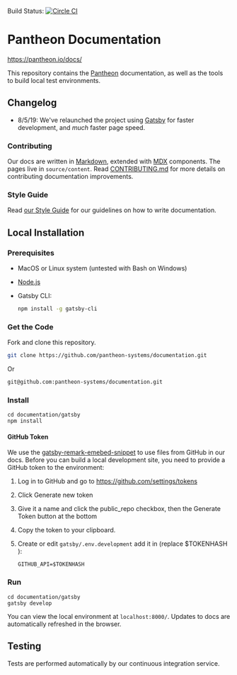 Build Status: [![Circle CI](https://circleci.com/gh/pantheon-systems/documentation.svg?style=svg)](https://circleci.com/gh/pantheon-systems/documentation)


Pantheon Documentation
======================
https://pantheon.io/docs/

This repository contains the [Pantheon](https://pantheon.io) documentation, as well as the tools to build local test environments.

## Changelog

 - 8/5/19: We've relaunched the project using [Gatsby](https://www.gatsbyjs.org) for faster development, and _much_ faster page speed.

### Contributing
Our docs are written in [Markdown](https://daringfireball.net/projects/markdown/), extended with [MDX](https://github.com/mdx-js/mdx) components. The pages live in `source/content`. Read [CONTRIBUTING.md](<CONTRIBUTING.md>) for more details on contributing documentation improvements.

### Style Guide
Read [our Style Guide](https://pantheon.io/docs/style-guide/) for our guidelines on how to write documentation.

## Local Installation

### Prerequisites
 - MacOS or Linux system (untested with Bash on Windows)
 - [Node.js](https://nodejs.org/en/)
 - Gatsby CLI:

   ```bash
   npm install -g gatsby-cli
   ```

### Get the Code

Fork and clone this repository.

```bash
git clone https://github.com/pantheon-systems/documentation.git
```

Or

```bash
git@github.com:pantheon-systems/documentation.git
```

### Install

```
cd documentation/gatsby
npm install
```
#### GitHub Token
We use the [gatsby-remark-emebed-snippet](https://github.com/gatsbyjs/gatsby/tree/master/packages/gatsby-remark-embed-snippet) to use files from GitHub in our docs. Before you can build a local development site, you need to provide a GitHub token to the environment:

1. Log in to GitHub and go to <https://github.com/settings/tokens>
1. Click Generate new token
1. Give it a name and click the public_repo checkbox, then the Generate Token button at the bottom
1. Copy the token to your clipboard.
1. Create or edit `gatsby/.env.development` add it in (replace $TOKENHASH ):

   ```
   GITHUB_API=$TOKENHASH
   ```

### Run

```
cd documentation/gatsby
gatsby develop
```

You can view the local environment at `localhost:8000/`. Updates to docs are automatically refreshed in the browser.


## Testing

Tests are performed automatically by our continuous integration service.
